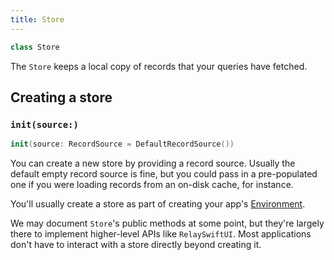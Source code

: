 ```yaml
---
title: Store
---
```


```swift
class Store
```

The `Store` keeps a local copy of records that your queries have fetched.

## Creating a store

### `init(source:)`

```swift
init(source: RecordSource = DefaultRecordSource())
```

You can create a new store by providing a record source. Usually the default empty record source is fine, but you could pass in a pre-populated one if you were loading records from an on-disk cache, for instance.

You'll usually create a store as part of creating your app's [Environment](environment.md).

We may document `Store`'s public methods at some point, but they're largely there to implement higher-level APIs like `RelaySwiftUI`. Most applications don't have to interact with a store directly beyond creating it.
